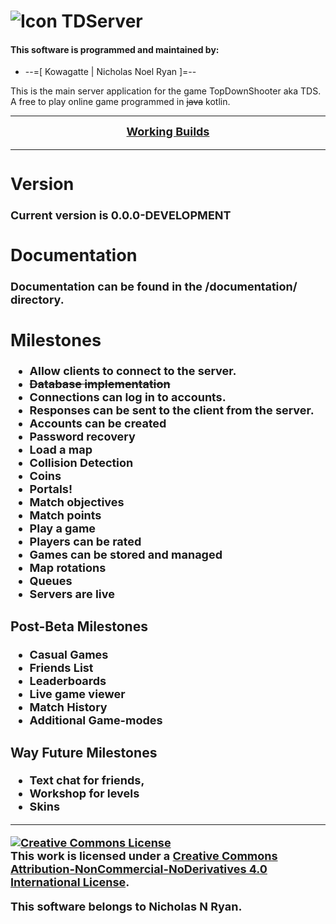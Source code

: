# ![Icon](https://imgur.com/GpaOt95.png) TDServer
#### This software is programmed and maintained by:
+ --=[ Kowagatte | Nicholas Noel Ryan ]=--

This is the main server application for the game TopDownShooter aka TDS.
A free to play online game programmed in ~~java~~ kotlin.

---
<p align=center><b><font size="+1"><a href="https://github.com/Kowagatte/TDS-Server/releases">Working Builds</a></p>

---

## Version
Current version is 0.0.0-DEVELOPMENT

## __Documentation__
Documentation can be found in the /documentation/ directory.

## Milestones
* Allow clients to connect to the server.
* ~~Database implementation~~
* Connections can log in to accounts.
* Responses can be sent to the client from the server.
* Accounts can be created
* Password recovery
* Load a map
* Collision Detection
* Coins
* Portals!
* Match objectives
* Match points
* Play a game
* Players can be rated
* Games can be stored and managed
* Map rotations
* Queues
* Servers are live


### Post-Beta Milestones
* Casual Games
* Friends List
* Leaderboards
* Live game viewer
* Match History
* Additional Game-modes

### Way Future Milestones
* Text chat for friends,
* Workshop for levels
* Skins

***

<a rel="license" href="http://creativecommons.org/licenses/by-nc-nd/4.0/"><img alt="Creative Commons License" style="border-width:0" src="https://i.creativecommons.org/l/by-nc-nd/4.0/88x31.png" /></a><br />This work is licensed under a <a rel="license" href="http://creativecommons.org/licenses/by-nc-nd/4.0/">Creative Commons Attribution-NonCommercial-NoDerivatives 4.0 International License</a>.

This software belongs to Nicholas N Ryan.
